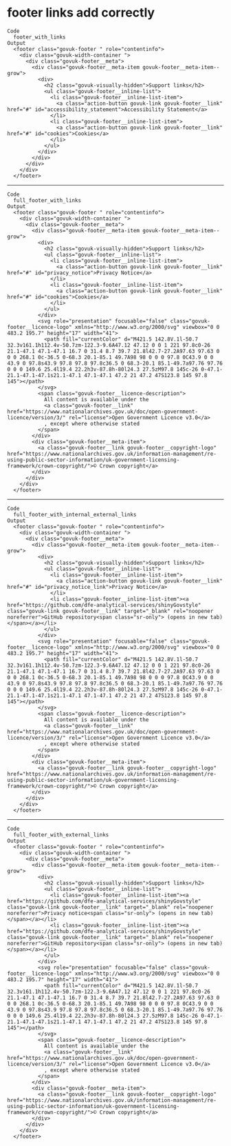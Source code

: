# footer links add correctly

    Code
      footer_with_links
    Output
      <footer class="govuk-footer " role="contentinfo">
        <div class="govuk-width-container ">
          <div class="govuk-footer__meta">
            <div class="govuk-footer__meta-item govuk-footer__meta-item--grow">
              <div>
                <h2 class="govuk-visually-hidden">Support links</h2>
                <ul class="govuk-footer__inline-list">
                  <li class="govuk-footer__inline-list-item">
                    <a class="action-button govuk-link govuk-footer__link" href="#" id="accessibility_statement">Accessibility Statement</a>
                  </li>
                  <li class="govuk-footer__inline-list-item">
                    <a class="action-button govuk-link govuk-footer__link" href="#" id="cookies">Cookies</a>
                  </li>
                </ul>
              </div>
            </div>
          </div>
        </div>
      </footer>

---

    Code
      full_footer_with_links
    Output
      <footer class="govuk-footer " role="contentinfo">
        <div class="govuk-width-container ">
          <div class="govuk-footer__meta">
            <div class="govuk-footer__meta-item govuk-footer__meta-item--grow">
              <div>
                <h2 class="govuk-visually-hidden">Support links</h2>
                <ul class="govuk-footer__inline-list">
                  <li class="govuk-footer__inline-list-item">
                    <a class="action-button govuk-link govuk-footer__link" href="#" id="privacy_notice">Privacy Notice</a>
                  </li>
                  <li class="govuk-footer__inline-list-item">
                    <a class="action-button govuk-link govuk-footer__link" href="#" id="cookies">Cookies</a>
                  </li>
                </ul>
              </div>
              <svg role="presentation" focusable="false" class="govuk-footer__licence-logo" xmlns="http://www.w3.org/2000/svg" viewbox="0 0 483.2 195.7" height="17" width="41">
                <path fill="currentColor" d="M421.5 142.8V.1l-50.7 32.3v161.1h112.4v-50.7zm-122.3-9.6A47.12 47.12 0 0 1 221 97.8c0-26 21.1-47.1 47.1-47.1 16.7 0 31.4 8.7 39.7 21.8l42.7-27.2A97.63 97.63 0 0 0 268.1 0c-36.5 0-68.3 20.1-85.1 49.7A98 98 0 0 0 97.8 0C43.9 0 0 43.9 0 97.8s43.9 97.8 97.8 97.8c36.5 0 68.3-20.1 85.1-49.7a97.76 97.76 0 0 0 149.6 25.4l19.4 22.2h3v-87.8h-80l24.3 27.5zM97.8 145c-26 0-47.1-21.1-47.1-47.1s21.1-47.1 47.1-47.1 47.2 21 47.2 47S123.8 145 97.8 145"></path>
              </svg>
              <span class="govuk-footer__licence-description">
                All content is available under the
                <a class="govuk-footer__link" href="https://www.nationalarchives.gov.uk/doc/open-government-licence/version/3/" rel="license">Open Government Licence v3.0</a>
                , except where otherwise stated
              </span>
            </div>
            <div class="govuk-footer__meta-item">
              <a class="govuk-footer__link govuk-footer__copyright-logo" href="https://www.nationalarchives.gov.uk/information-management/re-using-public-sector-information/uk-government-licensing-framework/crown-copyright/">© Crown copyright</a>
            </div>
          </div>
        </div>
      </footer>

---

    Code
      full_footer_with_internal_external_links
    Output
      <footer class="govuk-footer " role="contentinfo">
        <div class="govuk-width-container ">
          <div class="govuk-footer__meta">
            <div class="govuk-footer__meta-item govuk-footer__meta-item--grow">
              <div>
                <h2 class="govuk-visually-hidden">Support links</h2>
                <ul class="govuk-footer__inline-list">
                  <li class="govuk-footer__inline-list-item">
                    <a class="action-button govuk-link govuk-footer__link" href="#" id="privacy_notice_link">Privacy Notice</a>
                  </li>
                  <li class="govuk-footer__inline-list-item"><a href="https://github.com/dfe-analytical-services/shinyGovstyle" class="govuk-link govuk-footer__link" target="_blank" rel="noopener noreferrer">GitHub repository<span class="sr-only"> (opens in new tab)</span></a></li>
                </ul>
              </div>
              <svg role="presentation" focusable="false" class="govuk-footer__licence-logo" xmlns="http://www.w3.org/2000/svg" viewbox="0 0 483.2 195.7" height="17" width="41">
                <path fill="currentColor" d="M421.5 142.8V.1l-50.7 32.3v161.1h112.4v-50.7zm-122.3-9.6A47.12 47.12 0 0 1 221 97.8c0-26 21.1-47.1 47.1-47.1 16.7 0 31.4 8.7 39.7 21.8l42.7-27.2A97.63 97.63 0 0 0 268.1 0c-36.5 0-68.3 20.1-85.1 49.7A98 98 0 0 0 97.8 0C43.9 0 0 43.9 0 97.8s43.9 97.8 97.8 97.8c36.5 0 68.3-20.1 85.1-49.7a97.76 97.76 0 0 0 149.6 25.4l19.4 22.2h3v-87.8h-80l24.3 27.5zM97.8 145c-26 0-47.1-21.1-47.1-47.1s21.1-47.1 47.1-47.1 47.2 21 47.2 47S123.8 145 97.8 145"></path>
              </svg>
              <span class="govuk-footer__licence-description">
                All content is available under the
                <a class="govuk-footer__link" href="https://www.nationalarchives.gov.uk/doc/open-government-licence/version/3/" rel="license">Open Government Licence v3.0</a>
                , except where otherwise stated
              </span>
            </div>
            <div class="govuk-footer__meta-item">
              <a class="govuk-footer__link govuk-footer__copyright-logo" href="https://www.nationalarchives.gov.uk/information-management/re-using-public-sector-information/uk-government-licensing-framework/crown-copyright/">© Crown copyright</a>
            </div>
          </div>
        </div>
      </footer>

---

    Code
      full_footer_with_external_links
    Output
      <footer class="govuk-footer " role="contentinfo">
        <div class="govuk-width-container ">
          <div class="govuk-footer__meta">
            <div class="govuk-footer__meta-item govuk-footer__meta-item--grow">
              <div>
                <h2 class="govuk-visually-hidden">Support links</h2>
                <ul class="govuk-footer__inline-list">
                  <li class="govuk-footer__inline-list-item"><a href="https://github.com/dfe-analytical-services/shinyGovstyle" class="govuk-link govuk-footer__link" target="_blank" rel="noopener noreferrer">Privacy notice<span class="sr-only"> (opens in new tab)</span></a></li>
                  <li class="govuk-footer__inline-list-item"><a href="https://github.com/dfe-analytical-services/shinyGovstyle" class="govuk-link govuk-footer__link" target="_blank" rel="noopener noreferrer">GitHub repository<span class="sr-only"> (opens in new tab)</span></a></li>
                </ul>
              </div>
              <svg role="presentation" focusable="false" class="govuk-footer__licence-logo" xmlns="http://www.w3.org/2000/svg" viewbox="0 0 483.2 195.7" height="17" width="41">
                <path fill="currentColor" d="M421.5 142.8V.1l-50.7 32.3v161.1h112.4v-50.7zm-122.3-9.6A47.12 47.12 0 0 1 221 97.8c0-26 21.1-47.1 47.1-47.1 16.7 0 31.4 8.7 39.7 21.8l42.7-27.2A97.63 97.63 0 0 0 268.1 0c-36.5 0-68.3 20.1-85.1 49.7A98 98 0 0 0 97.8 0C43.9 0 0 43.9 0 97.8s43.9 97.8 97.8 97.8c36.5 0 68.3-20.1 85.1-49.7a97.76 97.76 0 0 0 149.6 25.4l19.4 22.2h3v-87.8h-80l24.3 27.5zM97.8 145c-26 0-47.1-21.1-47.1-47.1s21.1-47.1 47.1-47.1 47.2 21 47.2 47S123.8 145 97.8 145"></path>
              </svg>
              <span class="govuk-footer__licence-description">
                All content is available under the
                <a class="govuk-footer__link" href="https://www.nationalarchives.gov.uk/doc/open-government-licence/version/3/" rel="license">Open Government Licence v3.0</a>
                , except where otherwise stated
              </span>
            </div>
            <div class="govuk-footer__meta-item">
              <a class="govuk-footer__link govuk-footer__copyright-logo" href="https://www.nationalarchives.gov.uk/information-management/re-using-public-sector-information/uk-government-licensing-framework/crown-copyright/">© Crown copyright</a>
            </div>
          </div>
        </div>
      </footer>


